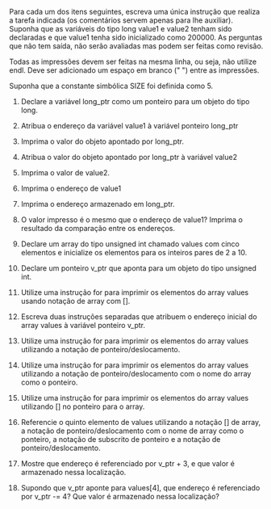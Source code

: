 Para cada um dos itens seguintes, escreva uma única instrução que realiza a tarefa indicada (os comentários servem apenas para lhe auxiliar). Suponha que as variáveis do tipo long value1 e value2 tenham sido declaradas e que value1 tenha sido inicializado como 200000. As perguntas que não tem saída, não serão avaliadas mas podem ser feitas como revisão.

Todas as impressões devem ser feitas na mesma linha, ou seja, não utilize endl. Deve ser adicionado um espaço em branco (" ") entre as impressões.

Suponha que a constante simbólica SIZE foi definida como 5.

1. Declare a variável long_ptr como um ponteiro para um objeto do tipo long.

2. Atribua o endereço da variável value1 à variável ponteiro long_ptr

3. Imprima o valor do objeto apontado por long_ptr.

4. Atribua o valor do objeto apontado por long_ptr à variável value2

5. Imprima o valor de value2.

6. Imprima o endereço de value1

7. Imprima o endereço armazenado em long_ptr. 

8. O valor impresso é o mesmo que o endereço de value1? Imprima o resultado da comparação entre os endereços.

9. Declare um array do tipo unsigned int chamado values com cinco elementos e inicialize os elementos para os inteiros pares de 2 a 10. 

10. Declare um ponteiro v_ptr que aponta para um objeto do tipo unsigned int.

11. Utilize uma instrução for para imprimir os elementos do array values usando notação de array com [].

12. Escreva duas instruções separadas que atribuem o endereço inicial do array values à variável ponteiro v_ptr.

13. Utilize uma instrução for para imprimir os elementos do array values utilizando a notação de ponteiro/deslocamento.

14. Utilize uma instrução for para imprimir os elementos do array values utilizando a notação de ponteiro/deslocamento com o nome do array como o ponteiro.

15. Utilize uma instrução for para imprimir os elementos do array values utilizando [] no ponteiro para o array.

16. Referencie o quinto elemento de values utilizando a notação [] de array, a notação de ponteiro/deslocamento com o nome de array como o ponteiro, a notação de subscrito de ponteiro e a notação de ponteiro/deslocamento.

17. Mostre que endereço é referenciado por v_ptr + 3, e que valor é armazenado nessa localização.

18. Supondo que v_ptr aponte para values[4], que endereço é referenciado por v_ptr -= 4? Que valor é armazenado nessa localização?
